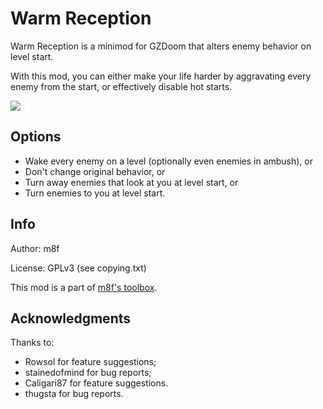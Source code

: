 # Warm Reception

Warm Reception is a minimod for GZDoom that alters enemy behavior on level start.

With this mod, you can either make your life harder by aggravating every enemy
from the start, or effectively disable hot starts.

<img src="https://img.shields.io/github/downloads/mmaulwurff/warm-reception/total" />

## Options

- Wake every enemy on a level (optionally even enemies in ambush), or
- Don't change original behavior, or
- Turn away enemies that look at you at level start, or
- Turn enemies to you at level start.

## Info

Author: m8f

License: GPLv3 (see copying.txt)

This mod is a part of [m8f's toolbox](https://mmaulwurff.github.io/pages/toolbox).

## Acknowledgments

Thanks to:
- Rowsol for feature suggestions;
- stainedofmind for bug reports;
- Caligari87 for feature suggestions.
- thugsta for bug reports.
